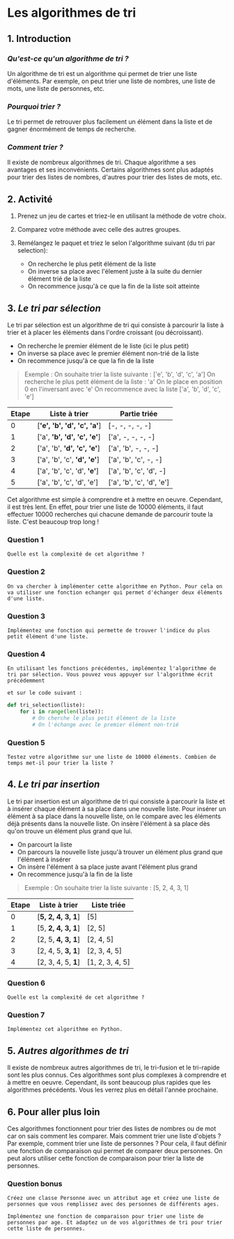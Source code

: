 # Les algorithmes de tri

## 1. Introduction

### *Qu'est-ce qu'un algorithme de tri ?*

Un algorithme de tri est un algorithme qui permet de trier une liste d'éléments. Par exemple, on peut trier une liste de nombres, une liste de mots, une liste de personnes, etc.

### *Pourquoi trier ?*

Le tri permet de retrouver plus facilement un élément dans la liste et de gagner énormément de temps de recherche.

### *Comment trier ?*

Il existe de nombreux algorithmes de tri. Chaque algorithme a ses avantages et ses inconvénients. Certains algorithmes sont plus adaptés pour trier des listes de nombres, d'autres pour trier des listes de mots, etc.

## 2. Activité

1. Prenez un jeu de cartes et triez-le en utilisant la méthode de votre choix.
   
2. Comparez votre méthode avec celle des autres groupes.

3. Remélangez le paquet et triez le selon l'algorithme suivant (du tri par selection):
    + On recherche le plus petit élément de la liste
    + On inverse sa place avec l'élement juste à la suite du dernier élément trié de la liste
    + On recommence jusqu'à ce que la fin de la liste soit atteinte

## 3. *Le tri par sélection*

Le tri par sélection est un algorithme de tri qui consiste à parcourir la liste à trier et à placer les éléments dans l'ordre croissant (ou décroissant).

- On recherche le premier élément de le liste (ici le plus petit)
- On inverse sa place avec le premier élément non-trié de la liste
- On recommence jusqu'à ce que la fin de la liste

> Exemple : On souhaite trier la liste suivante : ['e', 'b', 'd', 'c', 'a']
> On recherche le plus petit élément de la liste : 'a'
> On le place en position 0 en l'inversant avec 'e'
> On recommence avec la liste ['a', 'b', 'd', 'c', 'e']

| Etape | Liste à trier | Partie triée |
|-------|---------------|-------------|
| 0 | [**'e', 'b', 'd', 'c', 'a'**] | [-, -, -, -, -] |
| 1 | ['a', **'b', 'd', 'c', 'e'**] | ['a', -, -, -, -] |
| 2 | ['a', 'b', **'d', 'c', 'e'**] | ['a', 'b', -, -, -] |
| 3 | ['a', 'b', 'c', **'d', 'e'**] | ['a', 'b', 'c', -, -] |
| 4 | ['a', 'b', 'c', 'd', **'e'**] | ['a', 'b', 'c', 'd', -] |
| 5 | ['a', 'b', 'c', 'd', 'e'] | ['a', 'b', 'c', 'd', 'e'] |

Cet algorithme est simple à comprendre et à mettre en oeuvre. Cependant, il est très lent. En effet, pour trier une liste de 10000 éléments, il faut effectuer 10000 recherches qui chacune demande de parcourir toute la liste. C'est beaucoup trop long !

### **Question 1**

    Quelle est la complexité de cet algorithme ?

### **Question 2**

    On va chercher à implémenter cette algorithme en Python. Pour cela on va utiliser une fonction echanger qui permet d'échanger deux éléments d'une liste.

### **Question 3**

    Implémentez une fonction qui permette de trouver l'indice du plus petit élément d'une liste.

### **Question 4**

    En utilisant les fonctions précédentes, implémentez l'algorithme de tri par sélection. Vous pouvez vous appuyer sur l'algorithme écrit précédemment
    
    et sur le code suivant :

```python
def tri_selection(liste):
    for i in range(len(liste)):
        # On cherche le plus petit élément de la liste
        # On l'échange avec le premier élément non-trié
```

### **Question 5**

    Testez votre algorithme sur une liste de 10000 éléments. Combien de temps met-il pour trier la liste ?

## 4. *Le tri par insertion*

Le tri par insertion est un algorithme de tri qui consiste à parcourir la liste et à insérer chaque élément à sa place dans une nouvelle liste. Pour insérer un élément à sa place dans la nouvelle liste, on le compare avec les éléments déjà présents dans la nouvelle liste. On insère l'élément à sa place dès qu'on trouve un élément plus grand que lui.

- On parcourt la liste
- On parcours la nouvelle liste jusqu'à trouver un élément plus grand que l'élément à insérer
- On insère l'élément à sa place juste avant l'élément plus grand
- On recommence jusqu'à la fin de la liste

> Exemple : On souhaite trier la liste suivante : [5, 2, 4, 3, 1]

| Etape | Liste à trier | Liste triée |
|-------|---------------|-------------|
| 0 | [**5, 2, 4, 3, 1**] | [5] |
| 1 | [5, **2, 4, 3, 1**] | [2, 5] |
| 2 | [2, 5, **4, 3, 1**] | [2, 4, 5] |
| 3 | [2, 4, 5, **3, 1**] | [2, 3, 4, 5] |
| 4 | [2, 3, 4, 5, **1**] | [1, 2, 3, 4, 5] |

### **Question 6**

    Quelle est la complexité de cet algorithme ?

### **Question 7**

    Implémentez cet algorithme en Python.

## 5. *Autres algorithmes de tri*

Il existe de nombreux autres algorithmes de tri, le tri-fusion et le tri-rapide sont les plus connus. Ces algorithmes sont plus complexes à comprendre et à mettre en oeuvre. Cependant, ils sont beaucoup plus rapides que les algorithmes précédents. Vous les verrez plus en détail l'année prochaine.

## 6. Pour aller plus loin

Ces algorithmes fonctionnent pour trier des listes de nombres ou de mot car on sais comment les comparer. Mais comment trier une liste d'objets ? Par exemple, comment trier une liste de personnes ? Pour cela, il faut définir une fonction de comparaison qui permet de comparer deux personnes. On peut alors utiliser cette fonction de comparaison pour trier la liste de personnes.

### **Question bonus**

    Créez une classe Personne avec un attribut age et créez une liste de personnes que vous remplissez avec des personnes de différents ages.

    Implémentez une fonction de comparaison pour trier une liste de personnes par age. Et adaptez un de vos algorithmes de tri pour trier cette liste de personnes.